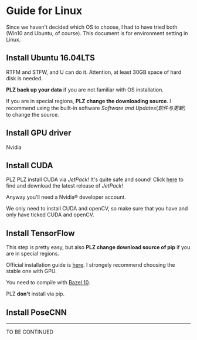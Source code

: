 # Guide for Linux

Since we haven't decided which OS to choose, I had to have tried both (Win10 and Ubuntu, of course).
This document is for environment setting in Linux.

## Install Ubuntu 16.04LTS

RTFM and STFW, and U can do it. Attention, at least 30GB space of hard disk is needed.

**PLZ back up your data** if you are not familiar with OS installation.

If you are in special regions, **PLZ change the downloading source**.
I recommend using the built-in software *Software and Updates*(*软件与更新*）to change the source.

## Install GPU driver

Nvidia

## Install CUDA

PLZ PLZ install CUDA via *JetPack*!
It's quite safe and sound!
Click [here](https://developer.nvidia.com/embedded/downloads) to find and download the latest release of *JetPack*!

Anyway you'll need a Nvidia&reg; developer account.

We only need to install CUDA and openCV, so make sure that you have and only have ticked CUDA and openCV.

## Install TensorFlow

This step is pretty easy, but also **PLZ change download source of pip** if you are in special regions.

Official installation guide is [here](https://tensorflow.google.cn/install/source).
I strongely recommend choosing the stable one with GPU.

You need to compile with [Bazel 10](https://docs.bazel.build/versions/master/install-ubuntu.html).

PLZ **don't** install via pip.

## Install PoseCNN

***
TO BE CONTINUED
